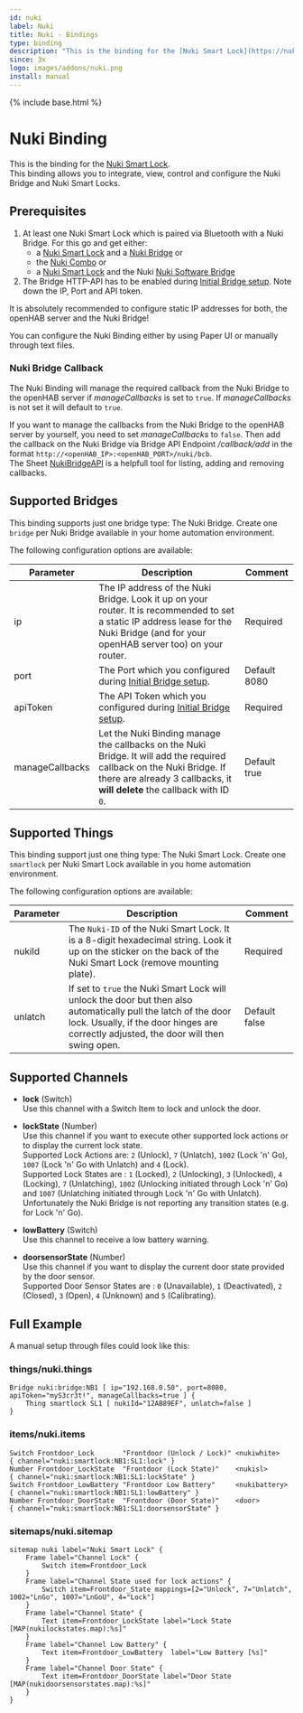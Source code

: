 ```yaml
---
id: nuki
label: Nuki
title: Nuki - Bindings
type: binding
description: "This is the binding for the [Nuki Smart Lock](https://nuki.io)."
since: 3x
logo: images/addons/nuki.png
install: manual
---
```


<!-- Attention authors: Do not edit directly. Please add your changes to the appropriate source repository -->

{% include base.html %}

# Nuki Binding

This is the binding for the [Nuki Smart Lock](https://nuki.io).  
This binding allows you to integrate, view, control and configure the Nuki Bridge and Nuki Smart Locks.  

## Prerequisites

1. At least one Nuki Smart Lock which is paired via Bluetooth with a Nuki Bridge. For this go and get either:
    * a [Nuki Smart Lock](https://nuki.io/en/smart-lock/) and a [Nuki Bridge](https://nuki.io/en/bridge/) or
    * the [Nuki Combo](https://nuki.io/en/shop/nuki-combo/) or
    * a [Nuki Smart Lock](https://nuki.io/en/smart-lock/) and the Nuki [Nuki Software Bridge](https://play.google.com/store/apps/details?id=io.nuki.bridge)
2. The Bridge HTTP-API has to be enabled during [Initial Bridge setup](https://nuki.io/en/support/bridge/bridge-setup/initial-bridge-setup/). Note down the IP, Port and API token.

It is absolutely recommended to configure static IP addresses for both, the openHAB server and the Nuki Bridge!  

You can configure the Nuki Binding either by using Paper UI or manually through text files.  

### Nuki Bridge Callback

The Nuki Binding will manage the required callback from the Nuki Bridge to the openHAB server if *manageCallbacks* is set to `true`.
If *manageCallbacks* is not set it will default to `true`.  

If you want to manage the callbacks from the Nuki Bridge to the openHAB server by yourself, you need to set *manageCallbacks* to `false`.
Then add the callback on the Nuki Bridge via Bridge API Endpoint */callback/add* in the format `http://<openHAB_IP>:<openHAB_PORT>/nuki/bcb`.  
The Sheet [NukiBridgeAPI](https://docs.google.com/spreadsheets/d/1SGKWhqwqRyOGbv4NEq-8PAPjBORRixvEjRuzO-nVabQ) is a helpfull tool for listing, adding and removing callbacks.  

## Supported Bridges

This binding supports just one bridge type: The Nuki Bridge. Create one `bridge` per Nuki Bridge available in your home automation environment.  

The following configuration options are available:  

| Parameter       | Description                                                                                                                                                                                        | Comment      |
| --------------- | -------------------------------------------------------------------------------------------------------------------------------------------------------------------------------------------------- | ------------ |
| ip              | The IP address of the Nuki Bridge. Look it up on your router. It is recommended to set a static IP address lease for the Nuki Bridge (and for your openHAB server too) on your router.             | Required     |
| port            | The Port which you configured during [Initial Bridge setup](https://nuki.io/en/support/bridge/bridge-setup/initial-bridge-setup/).                                                                 | Default 8080 |
| apiToken        | The API Token which you configured during [Initial Bridge setup](https://nuki.io/en/support/bridge/bridge-setup/initial-bridge-setup/).                                                            | Required     |
| manageCallbacks | Let the Nuki Binding manage the callbacks on the Nuki Bridge. It will add the required callback on the Nuki Bridge. If there are already 3 callbacks, it **will delete** the callback with ID `0`. | Default true |

## Supported Things

This binding support just one thing type: The Nuki Smart Lock. Create one `smartlock` per Nuki Smart Lock available in you home automation environment.

The following configuration options are available:

| Parameter | Description                                                                                                                                                                                               | Comment       |
| --------- | --------------------------------------------------------------------------------------------------------------------------------------------------------------------------------------------------------- | ------------- |
| nukiId    | The `Nuki-ID` of the Nuki Smart Lock. It is a 8-digit hexadecimal string. Look it up on the sticker on the back of the Nuki Smart Lock (remove mounting plate).                                           | Required      |
| unlatch   | If set to `true` the Nuki Smart Lock will unlock the door but then also automatically pull the latch of the door lock. Usually, if the door hinges are correctly adjusted, the door will then swing open. | Default false |

## Supported Channels

- **lock** (Switch)  
    Use this channel with a Switch Item to lock and unlock the door.

- **lockState** (Number)  
    Use this channel if you want to execute other supported lock actions or to display the current lock state.  
    Supported Lock Actions are: `2` (Unlock), `7` (Unlatch), `1002` (Lock 'n' Go), `1007` (Lock 'n' Go with Unlatch) and `4` (Lock).  
    Supported Lock States are : `1` (Locked), `2` (Unlocking), `3` (Unlocked), `4` (Locking), `7` (Unlatching), `1002` (Unlocking initiated through Lock 'n' Go) and `1007` (Unlatching initiated through Lock 'n' Go with Unlatch).  
    Unfortunately the Nuki Bridge is not reporting any transition states (e.g. for Lock 'n' Go).

- **lowBattery** (Switch)  
    Use this channel to receive a low battery warning.

- **doorsensorState** (Number)  
    Use this channel if you want to display the current door state provided by the door sensor.  
    Supported Door Sensor States are : `0` (Unavailable), `1` (Deactivated), `2` (Closed), `3` (Open), `4` (Unknown) and `5` (Calibrating).

## Full Example

A manual setup through files could look like this:

### things/nuki.things

```
Bridge nuki:bridge:NB1 [ ip="192.168.0.50", port=8080, apiToken="myS3cr3t!", manageCallbacks=true ] {
    Thing smartlock SL1 [ nukiId="12AB89EF", unlatch=false ]
}
```

### items/nuki.items

```
Switch Frontdoor_Lock		"Frontdoor (Unlock / Lock)"	<nukiwhite>		{ channel="nuki:smartlock:NB1:SL1:lock" }
Number Frontdoor_LockState	"Frontdoor (Lock State)"	<nukisl>		{ channel="nuki:smartlock:NB1:SL1:lockState" }
Switch Frontdoor_LowBattery	"Frontdoor Low Battery"		<nukibattery>		{ channel="nuki:smartlock:NB1:SL1:lowBattery" }
Number Frontdoor_DoorState	"Frontdoor (Door State)"	<door>			{ channel="nuki:smartlock:NB1:SL1:doorsensorState" }
```

### sitemaps/nuki.sitemap

```
sitemap nuki label="Nuki Smart Lock" {
	Frame label="Channel Lock" {
		Switch item=Frontdoor_Lock
	}
	Frame label="Channel State used for lock actions" {
		Switch item=Frontdoor_State mappings=[2="Unlock", 7="Unlatch", 1002="LnGo", 1007="LnGoU", 4="Lock"]
	}
	Frame label="Channel State" {
		Text item=Frontdoor_LockState label="Lock State [MAP(nukilockstates.map):%s]"
	}
	Frame label="Channel Low Battery" {
		Text item=Frontdoor_LowBattery	label="Low Battery [%s]"
	}
	Frame label="Channel Door State" {
		Text item=Frontdoor_DoorState label="Door State [MAP(nukidoorsensorstates.map):%s]"
	}
}
```
